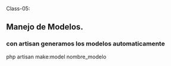 Class-05:

## Manejo de Modelos.
### con artisan generamos los modelos automaticamente
php artisan make:model nombre_modelo
